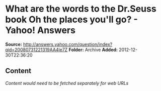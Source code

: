 # What are the words to the Dr.Seuss book Oh the places you'll go? - Yahoo! Answers

**Source:** http://answers.yahoo.com/question/index?qid=20080731221319AA4le7Z
**Folder:** Archive
**Added:** 2012-12-30T22:36:20




## Content
*Content would need to be fetched separately for web URLs*
